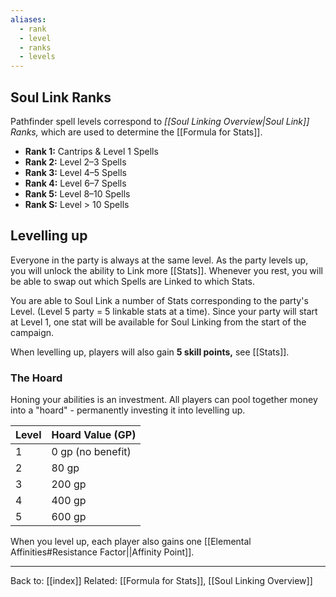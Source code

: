 ```yaml
---
aliases:
  - rank
  - level
  - ranks
  - levels
---
```

## Soul Link Ranks

Pathfinder spell levels correspond to *[[Soul Linking Overview|Soul Link]] Ranks,* which are used to determine the [[Formula for Stats]].

* **Rank 1:** Cantrips & Level 1 Spells
* **Rank 2:** Level 2–3 Spells
* **Rank 3:** Level 4–5 Spells
* **Rank 4:** Level 6–7 Spells
* **Rank 5:** Level 8–10 Spells
* **Rank S:** Level > 10 Spells

## Levelling up

Everyone in the party is always at the same level. As the party levels up, you will unlock the ability to Link more [[Stats]]. Whenever you rest, you will be able to swap out which Spells are Linked to which Stats.

You are able to Soul Link a number of Stats corresponding to the party's Level. (Level 5 party = 5 linkable stats at a time).
Since your party will start at Level 1, one stat will be available for Soul Linking from the start of the campaign.

When levelling up, players will also gain **5 skill points,** see [[Stats]].

### The Hoard
Honing your abilities is an investment. All players can pool together money into a "hoard" - permanently investing it into levelling up.

| Level | Hoard Value (GP)  |
| ----- | ----------------- |
| 1     | 0 gp (no benefit) |
| 2     | 80 gp             |
| 3     | 200 gp            |
| 4     | 400 gp            |
| 5     | 600 gp            |

When you level up, each player also gains one [[Elemental Affinities#Resistance Factor||Affinity Point]].

---
Back to: [[index]]
Related: [[Formula for Stats]], [[Soul Linking Overview]]
